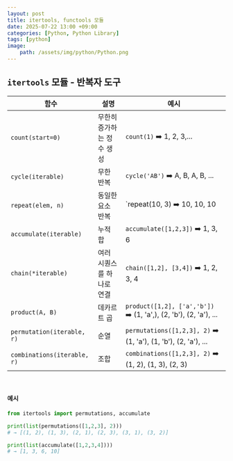 ```yaml
---
layout: post
title: itertools, functools 모듈
date: 2025-07-22 13:00 +09:00
categories: [Python, Python Library]
tags: [python]
image:
    path: /assets/img/python/Python.png
---
```


## `itertools` 모듈 - 반복자 도구

| 함수 | 설명 | 예시 |
|-|-|-|
| `count(start=0)` | 무한히 증가하는 정수 생성 | `count(1)` ➡️ 1, 2, 3,... |
| `cycle(iterable)` | 무한 반복 | `cycle('AB')` ➡️ A, B, A, B, ... |
| `repeat(elem, n)` | 동일한 요소 반복 | `repeat(10, 3) ➡️ 10, 10, 10 |
| `accumulate(iterable)` | 누적 합 | `accumulate([1,2,3])` ➡️ 1, 3, 6 |
| `chain(*iterable)` | 여러 시퀀스를 하나로 연결 | `chain([1,2], [3,4])` ➡️ 1, 2, 3, 4 |
| `product(A, B)` | 데카르트 곱 | `product([1,2], ['a','b'])` ➡️ (1, 'a',), (2, 'b'), (2, 'a'), ... |
| `permutation(iterable, r)` | 순열 | `permutations([1,2,3], 2)` ➡️ (1, 'a'), (1, 'b'), (2, 'a'), ... |
| `combinations(iterable, r)` | 조합 | `combinations([1,2,3], 2)` ➡️ (1, 2), (1, 3), (2, 3) |

<br>

#### 예시

```python
from itertools import permutations, accumulate

print(list(permutations([1,2,3], 2)))
# → [(1, 2), (1, 3), (2, 1), (2, 3), (3, 1), (3, 2)]

print(list(accumulate([1,2,3,4])))
# → [1, 3, 6, 10]
```